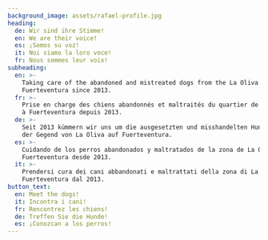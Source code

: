 ```yaml
---
background_image: assets/rafael-profile.jpg
heading:
  de: Wir sind ihre Stimme!
  en: We are their voice!
  es: ¡Somos su voz!
  it: Noi siamo la loro voce!
  fr: Nous sommes leur voix!
subheading:
  en: >-
    Taking care of the abandoned and mistreated dogs from the La Oliva area of
    Fuerteventura since 2013.
  fr: >-
    Prise en charge des chiens abandonnés et maltraités du quartier de La Oliva
    à Fuerteventura depuis 2013.
  de: >-
    Seit 2013 kümmern wir uns um die ausgesetzten und misshandelten Hunde aus
    der Gegend von La Oliva auf Fuerteventura.
  es: >-
    Cuidando de los perros abandonados y maltratados de la zona de La Oliva en
    Fuerteventura desde 2013.
  it: >-
    Prendersi cura dei cani abbandonati e maltrattati della zona di La Oliva di
    Fuerteventura dal 2013.
button_text:
  en: Meet the dogs!
  it: Incontra i cani!
  fr: Rencontrez les chiens!
  de: Treffen Sie die Hunde!
  es: ¡Conozcan a los perros!
---
```


